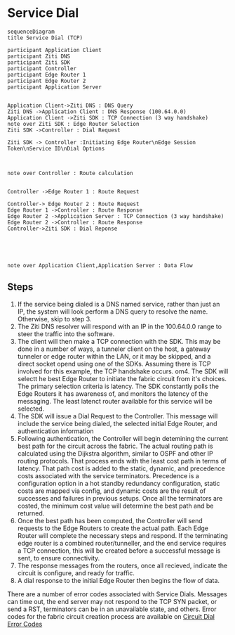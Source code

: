 # Service Dial 

```mermaid
sequenceDiagram
title Service Dial (TCP)

participant Application Client
participant Ziti DNS
participant Ziti SDK
participant Controller
participant Edge Router 1
participant Edge Router 2
participant Application Server


Application Client->Ziti DNS : DNS Query
Ziti DNS ->Application Client : DNS Response (100.64.0.0)
Application Client ->Ziti SDK : TCP Connection (3 way handshake)
note over Ziti SDK : Edge Router Selection
Ziti SDK ->Controller : Dial Request

Ziti SDK -> Controller :Initiating Edge Router\nEdge Session Token\nService ID\nDial Options



note over Controller : Route calculation


Controller ->Edge Router 1 : Route Request

Controller-> Edge Router 2 : Route Request
Edge Router 1 ->Controller : Route Response
Edge Router 2 ->Application Server : TCP Connection (3 way handshake)
Edge Router 2 ->Controller : Route Response
Controller->Ziti SDK : Dial Reponse





note over Application Client,Application Server : Data Flow
```

## Steps

1. If the service being dialed is a DNS named service, rather than just an IP, the system will look perform a DNS query to resolve the name.  Otherwise, skip to step 3.  
2. The Ziti DNS resolver will respond with an IP in the 100.64.0.0 range to steer the traffic into the software.  
3. The client will then make a TCP connection with the SDK.  This may be done in a number of ways, a tunneler client on the host, a gateway tunneler or edge router within the LAN, or it may be skipped, and a direct socket opend using one of the SDKs.  Assuming there is TCP involved for this example, the TCP handshake occurs.
om4. The SDK will selectt he best Edge Router to initiate the fabric circuit from it's choices.  The primary selection criteria is latency.  The SDK constantly polls the Edge Routers it has awareness of, and monitors the latency of the messaging.  The least latenct router available for this service will be selected. 
4. The SDK will issue a Dial Request to the Controller.  This message will include the service being dialed, the selected initial Edge Router, and authentication information
5. Following authentication, the Controller will begin detemining the current best path for the circuit across the fabric.  The actual routing path is calculated using the Dijkstra algorithm, similar to OSPF and other IP routing protocols.  That process ends with the least cost path in terms of latency.  That path cost is added to the static, dynamic, and precedence costs associated with the service terminators.  Precedence is a configuration option in a hot standby redundancy configuration, static costs are mapped via config, and dynamic costs are the result of successes and failures in previous setups.  Once all the terminators are costed, the minimum cost value will determine the best path and be returned.
6. Once the best path has been computed, the Controller will send requests to the Edge Routers to create the actual path.  Each Edge Router will complete the necessary steps and respond.  If the terminating edge router is a combined router/tunneller, and the end service requires a TCP connection, this will be created before a successful message is sent, to ensure connectivity.
7. The response messages from the routers, once all recieved, indicate the circuit is configure, and ready for traffic.
8. A dial response to the initial Edge Router then begins the flow of data.

There are a number of error codes associated with Service Dials.  Messages can time out, the end server may not respond to the TCP SYN packet, or send a RST, terminators can be in an unavailable state, and others.  Error codes for the fabric circuit creation process are available on [Circuit Dial Error Codes](/docusaurus/docs/manage/troubleshooting/20-circuit-create-error-codes)
